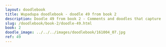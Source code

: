 ```yaml
---
layout: doodlebook
title: Wupadupa doodlebook - doodle 49 from book 2
description: Doodle 49 from book 2 - Comments and doodles that capture the essence of this event  
slug: /doodlebook/book-2/doodle-49.html
book: 2
doodle_image: ../../../images/doodlebook/161004_07.jpg
ref: 49
---	  
```

																																																																							